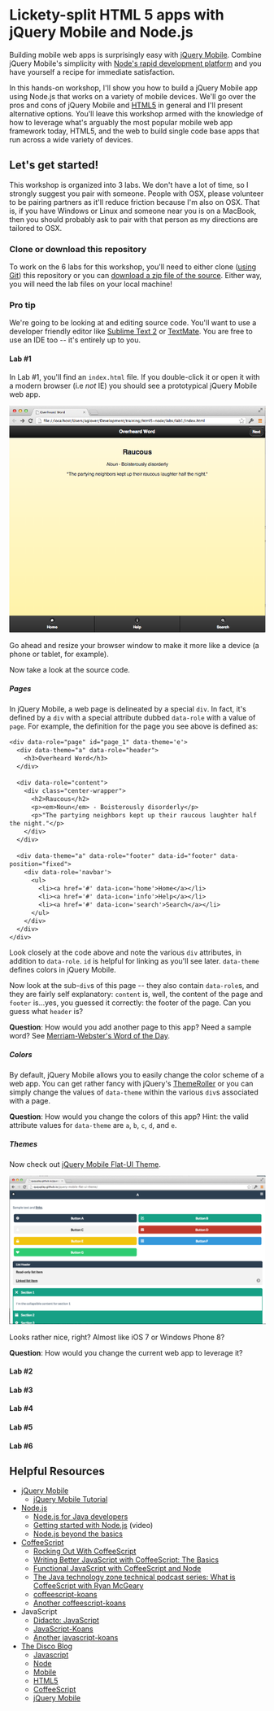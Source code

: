 # Lickety-split HTML 5 apps with jQuery Mobile and Node.js


Building mobile web apps is surprisingly easy with [jQuery Mobile](http://jquerymobile.com/). Combine jQuery Mobile's simplicity with [Node's rapid development platform](http://nodejs.org/) and you have yourself a recipe for immediate satisfaction. 

In this hands-on workshop, I'll show you how to build a jQuery Mobile app using Node.js that works on a variety of mobile devices. We'll go over the pros and cons of jQuery Mobile and [HTML5](http://en.wikipedia.org/wiki/HTML5) in general and I'll present alternative options. You'll leave this workshop armed with the knowledge of how to leverage what's arguably the most popular mobile web app framework today, HTML5, and the web to build single code base apps that run across a wide variety of devices. 


## Let's get started! 

This workshop is organized into 3 labs. We don't have a lot of time, so I strongly suggest you pair with someone. People with OSX, please volunteer to be pairing partners as it'll reduce friction because I'm also on OSX. That is, if you have Windows or Linux and someone near you is on a MacBook, then you should probably ask to pair with that person as my directions are tailored to OSX. 

### Clone or download this repository

To work on the 6 labs for this workshop, you'll need to either clone ([using Git](http://git-scm.com/)) this repository or you can [download a zip file of the source](https://github.com/aglover/lickety-split-HTML-5-apps/archive/master.zip). Either way, you will need the lab files on your local machine! 

### Pro tip

We're going to be looking at and editing source code. You'll want to use a developer friendly editor like [Sublime Text 2](http://www.sublimetext.com/2) or [TextMate](http://macromates.com/). You are free to use an IDE too -- it's entirely up to you. 

#### Lab #1

In Lab #1, you'll find an `index.html` file.  If you double-click it or open it with a modern browser (i.e _not_ IE) you should see a prototypical jQuery Mobile web app.

![lab 1 jquery app](/docs/imgs/lab_1_web.png)

Go ahead and resize your browser window to make it more like a device (a phone or tablet, for example). 

Now take a look at the source code. 

##### Pages

In jQuery Mobile, a web page is delineated by a special `div`. In fact, it's defined by a `div` with a special attribute dubbed `data-role` with a value of `page`. For example, the definition for the page you see above is defined as:

```
<div data-role="page" id="page_1" data-theme='e'>
  <div data-theme="a" data-role="header">
    <h3>Overheard Word</h3>
  </div>

  <div data-role="content"> 
    <div class="center-wrapper">
      <h2>Raucous</h2>
      <p><em>Noun</em> - Boisterously disorderly</p>
      <p>"The partying neighbors kept up their raucous laughter half the night."</p>
    </div>
  </div>

  <div data-theme="a" data-role="footer" data-id="footer" data-position="fixed">
    <div data-role='navbar'>
      <ul>
        <li><a href='#' data-icon='home'>Home</a></li>
        <li><a href='#' data-icon='info'>Help</a></li>
        <li><a href='#' data-icon='search'>Search</a></li>
      </ul>
    </div>
  </div>
</div>
```

Look closely at the code above and note the various `div` attributes, in addition to `data-role`. `id` is helpful for linking as you'll see later. `data-theme` defines colors in jQuery Mobile.

Now look at the sub-`div`s of this page -- they also contain `data-role`s, and they are fairly self explanatory: `content` is, well, the content of the page and `footer` is...yes, you guessed it correctly: the footer of the page. Can you guess what `header` is? 

__Question__: How would you add another page to this app? Need a sample word? See [Merriam-Webster's Word of the Day](http://www.merriam-webster.com/word-of-the-day/).

##### Colors

By default, jQuery Mobile allows you to easily change the color scheme of a web app. You can get rather fancy with jQuery's [ThemeRoller](http://jquerymobile.com/themeroller/index.php) or you can simply change the values of `data-theme` within the various `div`s associated with a page.

__Question__: How would you change the colors of this app? Hint: the valid attribute values for `data-theme` are `a`, `b`, `c`, `d`, and `e`.

##### Themes

Now check out [jQuery Mobile Flat-UI Theme](https://github.com/ququplay/jquery-mobile-flat-ui-theme). 

![Flat UI](/docs/imgs/flat-ui.png)

Looks rather nice, right? Almost like iOS 7 or Windows Phone 8?

__Question__: How would you change the current web app to leverage it?

#### Lab #2


#### Lab #3


#### Lab #4


#### Lab #5


#### Lab #6


## Helpful Resources
  
  * [jQuery Mobile](http://jquerymobile.com/)
    * [jQuery Mobile Tutorial](http://the-jquerymobile-tutorial.org/index.php)
  * [Node.js](http://nodejs.org/)
    * [Node.js for Java developers](http://www.ibm.com/developerworks/library/j-nodejs/)
    * [Getting started with Node.js](http://www.ibm.com/developerworks/offers/lp/demos/summary/j-jnodejs.html) (video)
    * [Node.js beyond the basics](http://www.ibm.com/developerworks/training/kp/j-kp-node/index.html?cmp=dw&cpb=dwjav&ct=dwnew&cr=dwnen&ccy=zz&csr=062912)
  * [CoffeeScript](http://coffeescript.org/)
    * [Rocking Out With CoffeeScript](http://net.tutsplus.com/tutorials/javascript-ajax/rocking-out-with-coffeescript/)
    * [Writing Better JavaScript with CoffeeScript: The Basics](http://sixrevisions.com/javascript/coffeescript-basics/)
    * [Functional JavaScript with CoffeeScript and Node](http://www.ibm.com/developerworks/library/j-coffeescript/)
    * [The Java technology zone technical podcast series: What is CoffeeScript with Ryan McGeary](http://www.ibm.com/developerworks/podcast/ag/gloverseries-mcgeary.mp3)
    * [coffeescript-koans](https://github.com/sleepyfox/coffeescript-koans)
    * [Another coffeescript-koans](https://github.com/liammclennan/coffeescript-koans)
  * JavaScript
    * [Didacto: JavaScript](http://javascript.didacto.net/)
    * [JavaScript-Koans](https://github.com/liammclennan/JavaScript-Koans)
    * [Another javascript-koans](https://github.com/mrdavidlaing/javascript-koans)
  * [The Disco Blog](http://thediscoblog.com/)
    * [Javascript](http://thediscoblog.com/blog/categories/javascript/)
    * [Node](http://thediscoblog.com/blog/categories/node/)
    * [Mobile](http://thediscoblog.com/blog/categories/mobile/)
    * [HTML5](http://thediscoblog.com/blog/categories/html5/)
    * [CoffeeScript](http://thediscoblog.com/blog/categories/coffeescript/)
    * [jQuery Mobile](http://thediscoblog.com/blog/categories/jquery-mobile/)
